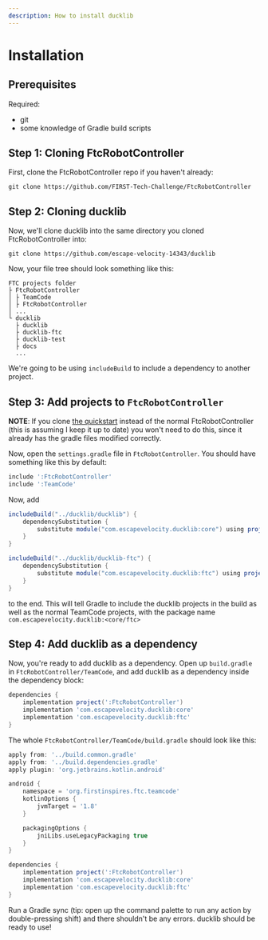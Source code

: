 ```yaml
---
description: How to install ducklib
---
```


# Installation

## Prerequisites

Required:

* git
* some knowledge of Gradle build scripts

## Step 1: Cloning FtcRobotController

First, clone the FtcRobotController repo if you haven't already:

```shell
git clone https://github.com/FIRST-Tech-Challenge/FtcRobotController
```

## Step 2: Cloning ducklib

Now, we'll clone ducklib into the same directory you cloned FtcRobotController into:

```shell
git clone https://github.com/escape-velocity-14343/ducklib
```

Now, your file tree should look something like this:

```
FTC projects folder
├ FtcRobotController
│ ├ TeamCode
│ ├ FtcRobotController
│ ...
└ ducklib
  ├ ducklib
  ├ ducklib-ftc
  ├ ducklib-test
  ├ docs
  ...
```

We're going to be using `includeBuild` to include a dependency to another project.

## Step 3: Add projects to `FtcRobotController`

**NOTE**:
If you clone [the quickstart](https://github.com/escape-velocity-14343/ducklib-quickstart) instead of the normal FtcRobotController
(this is assuming I keep it up to date)
you won't need to do this,
since it already has the gradle files modified correctly.

Now, open the `settings.gradle` file in `FtcRobotController`.
You should have something like this by default:

```groovy
include ':FtcRobotController'
include ':TeamCode'
```

Now, add

```groovy
includeBuild("../ducklib/ducklib") {
    dependencySubstitution {
        substitute module("com.escapevelocity.ducklib:core") using project(":")
    }
}

includeBuild("../ducklib/ducklib-ftc") {
    dependencySubstitution {
        substitute module("com.escapevelocity.ducklib:ftc") using project(":")
    }
}
```

to the end.
This will tell Gradle to include the ducklib projects in the build as well as the normal TeamCode projects,
with the package name `com.escapevelocity.ducklib:<core/ftc>`

## Step 4: Add ducklib as a dependency

Now, you're ready to add ducklib as a dependency.
Open up `build.gradle` in `FtcRobotController/TeamCode`,
and add ducklib as a dependency inside the dependency block:

```groovy
dependencies {
    implementation project(':FtcRobotController')
    implementation 'com.escapevelocity.ducklib:core'
    implementation 'com.escapevelocity.ducklib:ftc'
}
```

The whole `FtcRobotController/TeamCode/build.gradle` should look like this:

```groovy
apply from: '../build.common.gradle'
apply from: '../build.dependencies.gradle'
apply plugin: 'org.jetbrains.kotlin.android'

android {
    namespace = 'org.firstinspires.ftc.teamcode'
    kotlinOptions {
        jvmTarget = '1.8'
    }

    packagingOptions {
        jniLibs.useLegacyPackaging true
    }
}

dependencies {
    implementation project(':FtcRobotController')
    implementation 'com.escapevelocity.ducklib:core'
    implementation 'com.escapevelocity.ducklib:ftc'
}
```

Run a Gradle sync
(tip: open up the command palette to run any action by double-pressing shift)
and there shouldn't be any errors.
ducklib should be ready to use!

